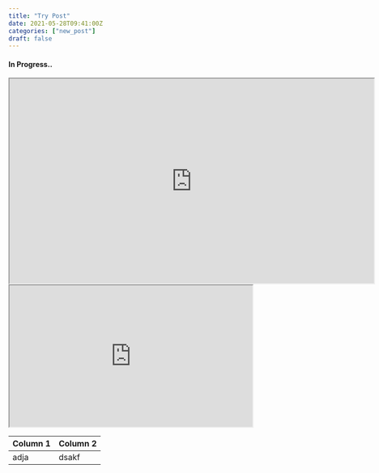 ```yaml
---
title: "Try Post"
date: 2021-05-28T09:41:00Z
categories: ["new_post"]
draft: false
---
```


#### **In Progress..**


<iframe width="720" height="405"
    src="https://www.youtube.com/embed/tgbNymZ7vqY">
</iframe>


<iframe width="480" height="280"
    src="https://www.youtube.com/embed/tgbNymZ7vqY">
</iframe>

  Column 1  |  Column 2  |
  -------------- |---------------- |
    adja  |  dsakf  |
    